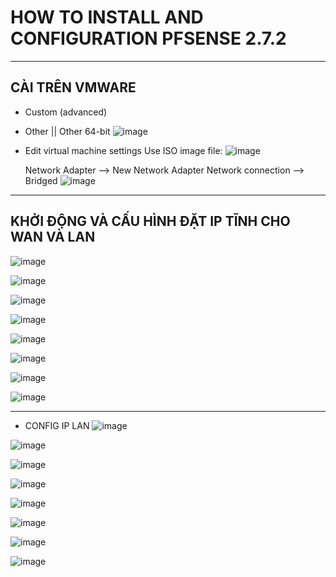 # HOW TO INSTALL AND CONFIGURATION PFSENSE 2.7.2

- - - - -

## CÀI TRÊN VMWARE
- Custom (advanced)
- Other || Other 64-bit
![image](https://github.com/user-attachments/assets/6641ccd4-17eb-4702-9d6c-c3db1d9dfd34)
- Edit virtual machine settings
  Use ISO image file:
  ![image](https://github.com/user-attachments/assets/dde13812-0ce8-47a5-90df-4419250b0383)

  Network Adapter --> New Network Adapter
    Network connection --> Bridged
  ![image](https://github.com/user-attachments/assets/a66f1d1c-dfa3-48c2-8a30-f95647e6249a)

- - - - -
## KHỞI ĐỘNG VÀ CẤU HÌNH ĐẶT IP TĨNH CHO WAN VÀ LAN
![image](https://github.com/user-attachments/assets/548b8b11-525d-4035-bd77-34fe8c5875b0)

![image](https://github.com/user-attachments/assets/5b585f00-a91e-4603-a274-81a3b1b52bfd)

![image](https://github.com/user-attachments/assets/a107550a-7b1f-4701-89b4-516515c6cd3d)

![image](https://github.com/user-attachments/assets/1317f6e4-0586-4b78-bff5-d012a0e17df7)

![image](https://github.com/user-attachments/assets/b9335b5e-dd90-42c0-bdf9-5eecfe204b43)

![image](https://github.com/user-attachments/assets/e4c524c5-44f1-4f84-a480-fe2f5ef69ca3)

![image](https://github.com/user-attachments/assets/ba2b4781-7365-43d9-a2e3-796cfb1ccfcd)

![image](https://github.com/user-attachments/assets/c7a078bf-656c-4aac-946f-d14beacbb646)

- - - - -
- CONFIG IP LAN
![image](https://github.com/user-attachments/assets/d6be17e1-122b-456a-a625-50a6af496c6d)

![image](https://github.com/user-attachments/assets/214e6a79-3b36-403c-8168-70a084a6fe31)

![image](https://github.com/user-attachments/assets/ec3ec5db-bbe9-4fa4-8b96-9bcea7a3769e)

![image](https://github.com/user-attachments/assets/2d665519-0e90-4517-ad9b-9739569f0b6f)

![image](https://github.com/user-attachments/assets/760760da-4b76-41b0-8028-6205d438c12c)

![image](https://github.com/user-attachments/assets/aad05b64-6b4d-4df4-b449-0c8d2f738ddc)

![image](https://github.com/user-attachments/assets/4385169a-f59d-4334-8cca-369567d98a4b)

![image](https://github.com/user-attachments/assets/cd03301e-41c7-4eb6-8a53-19282ebebab1)

























